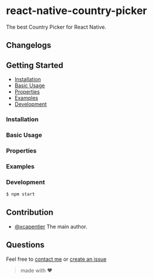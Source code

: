 # react-native-country-picker

The best Country Picker for React Native.

## Changelogs

## Getting Started
- [Installation](#installation)
- [Basic Usage](#basic-usage)
- [Properties](#properties)
- [Examples](#examples)
- [Development](#development)

### Installation

### Basic Usage

### Properties

### Examples

### Development

```bash
$ npm start
```

## Contribution

- [@xcapentier](mailto:contact@xaviercarpentier.com) The main author.

## Questions

Feel free to [contact me](mailto:contact@xaviercarpentier.com) or [create an issue](https://github.com/leecade/react-native-swiper/issues/new)

> made with ♥
